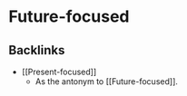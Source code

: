 # Future-focused

## Backlinks
* [[Present-focused]]
	* As the antonym to [[Future-focused]].

<!-- {BearID:3052CE85-E2C5-4F4D-899D-9672E393E460-37082-000020D024E7D838} -->
